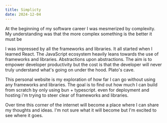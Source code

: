 ```yaml
---
title: Simplicty
date: 2024-12-04
---
```


At the beginning of my software career I was mesmerized by complexity. My understanding was that the more complex something is the better it must be

I was impressed by all the frameworks and libraries. It all started when I learned React. The JavaScript ecosystem heavily leans towards the use of frameworks and libraries. Abstractions upon abstractions. The aim is to empower developer productivity but the cost is that the developer will never truly understand what's going on under the hood. Plato's cave.

This personal website is my exploration of how far I can go without using any frameworks and libraries. The goal is to find out how much I can build from scratch by only using bun + typescript. even for deployment and hosting i'm trying to steer clear of frameworks and libraries.

Over time this corner of the internet will become a place where I can share my thoughts and ideas. I'm not sure what it will become but I'm excited to see where it goes.
